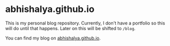 # abhishalya.github.io

This is my personal blog repository. Currently, I don't have a portfolio
so this will do until that happens. Later on this will be shifted to `/blog`.

You can find my blog on [abhishalya.github.io](https://abhishalya.github.io).
